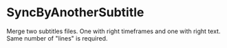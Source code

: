 # SyncByAnotherSubtitle
Merge two subtitles files. One with right timeframes and one with right text. Same number of "lines" is required.
